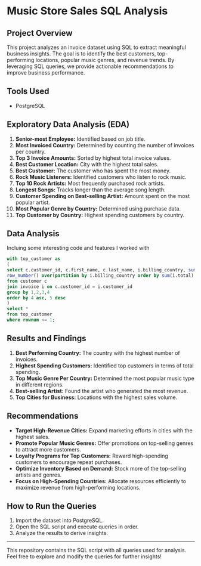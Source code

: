 # Music Store Sales SQL Analysis

## Project Overview
This project analyzes an invoice dataset using SQL to extract meaningful business insights. The goal is to identify the best customers, top-performing locations, popular music genres, and revenue trends. By leveraging SQL queries, we provide actionable recommendations to improve business performance.

## Tools Used
- PostgreSQL

## Exploratory Data Analysis (EDA)
1. **Senior-most Employee:** Identified based on job title.
2. **Most Invoiced Country:** Determined by counting the number of invoices per country.
3. **Top 3 Invoice Amounts:** Sorted by highest total invoice values.
4. **Best Customer Location:** City with the highest total sales.
5. **Best Customer:** The customer who has spent the most money.
6. **Rock Music Listeners:** Identified customers who listen to rock music.
7. **Top 10 Rock Artists:** Most frequently purchased rock artists.
8. **Longest Songs:** Tracks longer than the average song length.
9. **Customer Spending on Best-selling Artist:** Amount spent on the most popular artist.
10. **Most Popular Genre by Country:** Determined using purchase data.
11. **Top Customer by Country:** Highest spending customers by country.

## Data Analysis
Incluing some interesting code and features I worked with

```sql
with top_customer as
(
select c.customer_id, c.first_name, c.last_name, i.billing_country, sum(i.total)as total_spending,
row_number() over(partition by i.billing_country order by sum(i.total) desc)as rownum
from customer c
join invoice i on c.customer_id = i.customer_id
group by 1,2,3,4
order by 4 asc, 5 desc
)
select *
from top_customer
where rownum <= 1;
```

## Results and Findings
1. **Best Performing Country:** The country with the highest number of invoices.
2. **Highest Spending Customers:** Identified top customers in terms of total spending.
3. **Top Music Genre Per Country:** Determined the most popular music type in different regions.
4. **Best-selling Artist:** Found the artist who generated the most revenue.
5. **Top Cities for Business:** Locations with the highest sales volume.

## Recommendations
- **Target High-Revenue Cities:** Expand marketing efforts in cities with the highest sales.
- **Promote Popular Music Genres:** Offer promotions on top-selling genres to attract more customers.
- **Loyalty Programs for Top Customers:** Reward high-spending customers to encourage repeat purchases.
- **Optimize Inventory Based on Demand:** Stock more of the top-selling artists and genres.
- **Focus on High-Spending Countries:** Allocate resources efficiently to maximize revenue from high-performing locations.

## How to Run the Queries
1. Import the dataset into PostgreSQL.
2. Open the SQL script and execute queries in order.
3. Analyze the results to derive insights.

---
This repository contains the SQL script with all queries used for analysis. Feel free to explore and modify the queries for further insights!



